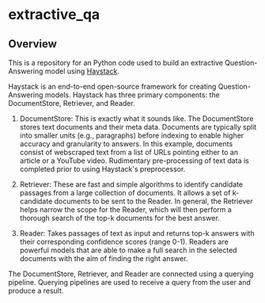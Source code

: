 # extractive_qa

## Overview
This is a repository for an Python code used to build an extractive Question-Answering model using [Haystack](https://haystack.deepset.ai/).

Haystack is an end-to-end open-source framework for creating Question-Answering models. Haystack has three primary components: the DocumentStore, Retriever, and Reader.

1. DocumentStore: This is exactly what it sounds like. The DocumentStore stores text documents and their meta data. Documents are typically split into smaller units (e.g.,
paragraphs) before indexing to enable higher accuracy and granularity to answers. In this example, documents consist of webscraped text from a list of URLs pointing either
to an article or a YouTube video. Rudimentary pre-processing of text data is completed prior to using Haystack's preprocessor.

3. Retriever: These are fast and simple algorithms to identify candidate passages from a large collection of documents. It allows a set of k-candidate documents to be sent to the
Reader. In general, the Retriever helps narrow the scope for the Reader, which will then perform a thorough search of the top-k documents for the best answer.

4. Reader: Takes passages of text as input and returns top-k answers with their corresponding confidence scores (range 0-1). Readers are powerful models that are able to make a
full search in the selected documents with the aim of finding the right answer.

The DocumentStore, Retriever, and Reader are connected using a querying pipeline. Querying pipelines are used to receive a query from the user and produce a result.
